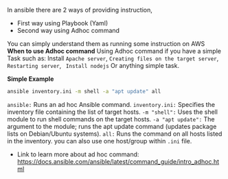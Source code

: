 In ansible there are 2 ways of providing instruction,
- First way using Playbook (Yaml)
- Second way using Adhoc command

You can simply understand them as running some instruction on AWS 
**When to use Adhoc command**
Using Adhoc command if you have a simple Task such as:
Install ``Apache server``, ``Creating files on the target server``, ``Restarting server``, `` Install nodejs`` Or anything simple task.

**Simple Example** 
```bash
ansible inventory.ini -m shell -a "apt update" all
```

``ansible:`` Runs an ad hoc Ansible command.
``inventory.ini:`` Specifies the inventory file containing the list of target hosts.
``-m "shell":`` Uses the shell module to run shell commands on the target hosts.
``-a "apt update":`` The argument to the module; runs the apt update command (updates package lists on Debian/Ubuntu systems).
``all:`` Runs the command on all hosts listed in the inventory. you can also use one host/group within ``.ini`` file.


- Link to learn more about ad hoc command:
https://docs.ansible.com/ansible/latest/command_guide/intro_adhoc.html